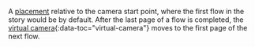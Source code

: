 A [placement](/concepts/#placement) relative to the camera start point, where the first flow in the story would be by default. After the last page of a flow is completed, the [virtual camera](#){:data-toc="virtual-camera"} moves to the first page of the next flow.